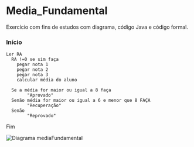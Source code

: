# Media_Fundamental
Exercício com fins de estudos com diagrama, código Java e código formal.

### Início	
	Ler RA
	  RA !=0 se sim faça 
		pegar nota 1
		pegar nota 2
		pegar nota 3 
		calcular média do aluno 

	  Se a média for maior ou igual a 8 faça
	  		"Aprovado"
  	  Senão média for maior ou igual a 6 e menor que 8 FAÇA
  			"Recuperação"
  	  Senão
	  		"Reprovado"
Fim

![Diagrama mediaFundamental](https://user-images.githubusercontent.com/103973593/169670800-32cec45c-eb4a-4480-b107-7f02ea10beea.png)
